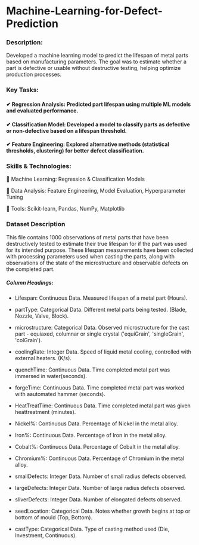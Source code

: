 # Machine-Learning-for-Defect-Prediction
### Description:
Developed a machine learning model to predict the lifespan of metal parts based on manufacturing parameters. The goal was to estimate whether a part is defective or usable without destructive testing, helping optimize production processes.

### Key Tasks:
#### ✔ Regression Analysis: Predicted part lifespan using multiple ML models and evaluated performance.
#### ✔ Classification Model: Developed a model to classify parts as defective or non-defective based on a lifespan threshold.
#### ✔ Feature Engineering: Explored alternative methods (statistical thresholds, clustering) for better defect classification.

### Skills & Technologies:
🔹 Machine Learning: Regression & Classification Models

🔹 Data Analysis: Feature Engineering, Model Evaluation, Hyperparameter Tuning

🔹 Tools: Scikit-learn, Pandas, NumPy, Matplotlib
### Dataset Description
This file contains 1000 observations of metal parts that have been destructively tested to estimate their true lifespan for if the part was used for its intended purpose. These lifespan measurements have been collected with processing parameters used when casting the parts, along with observations of the state of the microstructure and observable defects on the completed part.

##### Column Headings:
- Lifespan: Continuous Data. Measured lifespan of a metal part (Hours).

- partType: Categorical Data. Different metal parts being tested. (Blade, Nozzle, Valve, Block).
  
- microstructure: Categorical Data. Observed microstructure for the cast part - equiaxed, columnar or single crystal ('equiGrain', 'singleGrain', 'colGrain').
  
- coolingRate: Integer Data. Speed of liquid metal cooling, controlled with external heaters. (K/s).
  
- quenchTime: Continuous Data. Time completed metal part was immersed in water(seconds).
  
- forgeTime: Continuous Data. Time completed metal part was worked with aautomated hammer (seconds).
  
- HeatTreatTime: Continuous Data. Time completed metal part was given heattreatment (minutes).
  
- Nickel%: Continuous Data. Percentage of Nickel in the metal alloy.
  
- Iron%: Continuous Data. Percentage of Iron in the metal alloy.
  
- Cobalt%: Continuous Data. Percentage of Cobalt in the metal alloy.
  
- Chromium%: Continuous Data. Percentage of Chromium in the metal alloy.
  
- smallDefects: Integer Data. Number of small radius defects observed.
  
- largeDefects: Integer Data. Number of large radius defects observed.
  
- sliverDefects: Integer Data. Number of elongated defects observed.
  
- seedLocation: Categorical Data. Notes whether growth begins at top or bottom of mould (Top, Bottom).
  
- castType: Categorical Data. Type of casting method used (Die, Investment, Continuous).
